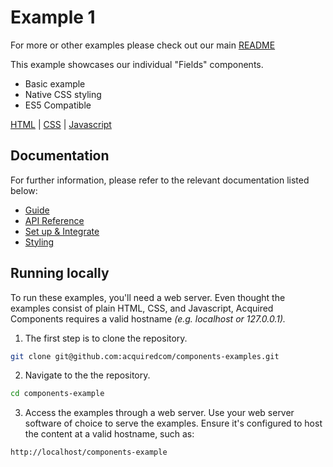# Example 1

For more or other examples please check out our main [README](../)

This example showcases our individual "Fields" components.

- Basic example
- Native CSS styling
- ES5 Compatible

[HTML](./index.html) | [CSS](./styles.css) | [Javascript](./script.js)

## Documentation
For further information, please refer to the relevant documentation listed below:

- [Guide](https://docs.acquired.com/docs/components)
- [API Reference](https://docs.acquired.com/reference/create-session-id)
- [Set up & Integrate](https://docs.acquired.com/docs/set-up-and-integrate-components)
- [Styling](https://docs.acquired.com/docs/styling-components)

## Running locally

To run these examples, you'll need a web server. Even thought the examples consist of plain HTML, CSS, and Javascript, Acquired Components requires a valid hostname _(e.g. localhost or 127.0.0.1)._

1. The first step is to clone the repository.

```bash
git clone git@github.com:acquiredcom/components-examples.git
```

2. Navigate to the the repository.

```bash
cd components-example
```

3. Access the examples through a web server. Use your web server software of choice to serve the examples. Ensure it's configured to host the content at a valid hostname, such as:

```bash
http://localhost/components-example
```
